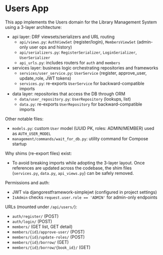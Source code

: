 # Users App

This app implements the Users domain for the Library Management System using a 3-layer architecture:

- api layer: DRF viewsets/serializers and URL routing
  - `api/views.py`: `AuthViewSet` (register/login), `MembersViewSet` (admin-only user ops and history)
  - `api/serializers.py`: `RegisterSerializer`, `LoginSerializer`, `UserSerializer`
  - `api_urls.py`: includes routers for `auth` and `members`
- services layer: business logic orchestrating repositories and frameworks
  - `services/user_service.py`: `UserService` (register, approve_user, update_role, JWT tokens)
  - `services.py`: re-exports `UserService` for backward-compatible imports
- data layer: repositories that access the DB through ORM
  - `data/user_repository.py`: `UserRepository` (lookups, list)
  - `data.py`: re-exports `UserRepository` for backward-compatible imports

Other notable files:
- `models.py`: custom `User` model (UUID PK, roles: ADMIN/MEMBER) used as `AUTH_USER_MODEL`
- `management/commands/wait_for_db.py`: utility command for Compose startup

Why shims (re-export files) exist:
- To avoid breaking imports while adopting the 3-layer layout. Once references are updated across the codebase, the shim files (`services.py`, `data.py`, `api_views.py`) can be safely removed.

Permissions and auth:
- JWT via djangorestframework-simplejwt (configured in project settings)
- `IsAdmin` checks `request.user.role == 'ADMIN'` for admin-only endpoints

URLs (mounted under `/api/users/`):
- `auth/register/` (POST)
- `auth/login/` (POST)
- `members/` (GET list, GET detail)
- `members/{id}/approve-user/` (POST)
- `members/{id}/update-roles/` (POST)
- `members/{id}/borrow/` (GET)
- `members/{id}/borrow/{book_id}/` (GET)
